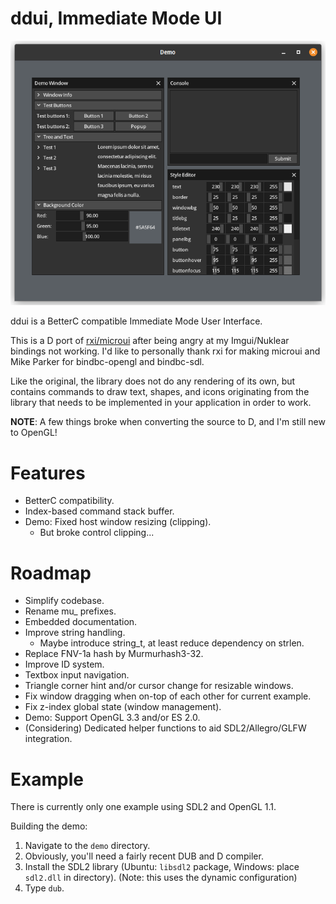 # ddui, Immediate Mode UI

![demo](images/demo.png)

ddui is a BetterC compatible Immediate Mode User Interface.

This is a D port of [rxi/microui](https://github.com/rxi/microui) after being
angry at my Imgui/Nuklear bindings not working. I'd like to personally thank rxi
for making microui and Mike Parker for bindbc-opengl and bindbc-sdl.

Like the original, the library does not do any rendering of its own, but contains
commands to draw text, shapes, and icons originating from the library that needs
to be implemented in your application in order to work.

**NOTE**: A few things broke when converting the source to D, and I'm still new to OpenGL!

# Features

- BetterC compatibility.
- Index-based command stack buffer.
- Demo: Fixed host window resizing (clipping).
  - But broke control clipping...

# Roadmap

- Simplify codebase.
- Rename mu_ prefixes.
- Embedded documentation.
- Improve string handling.
  - Maybe introduce string_t, at least reduce dependency on strlen.
- Replace FNV-1a hash by Murmurhash3-32.
- Improve ID system.
- Textbox input navigation.
- Triangle corner hint and/or cursor change for resizable windows.
- Fix window dragging when on-top of each other for current example.
- Fix z-index global state (window management).
- Demo: Support OpenGL 3.3 and/or ES 2.0.
- (Considering) Dedicated helper functions to aid SDL2/Allegro/GLFW integration.

# Example

There is currently only one example using SDL2 and OpenGL 1.1.

Building the demo:
1. Navigate to the `demo` directory.
2. Obviously, you'll need a fairly recent DUB and D compiler.
3. Install the SDL2 library (Ubuntu: `libsdl2` package, Windows: place `sdl2.dll` in directory). (Note: this uses the dynamic configuration)
4. Type `dub`.